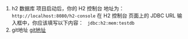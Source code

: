  1. h2 数据库
 项目启动后，你的 H2 控制台 地址为：
`http://localhost:8080/h2-console`
 在 H2 控制台 页面上的 JDBC URL 输入框中，你应该填写以下内容：
` jdbc:h2:mem:testdb`
2. git地址
[git地址](https://github.com/amigoscode/spring-data-jpa-course/tree/main)